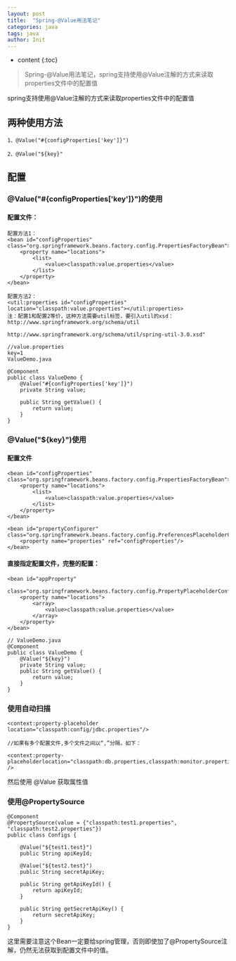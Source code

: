 ```yaml
---
layout: post
title:  "Spring-@Value用法笔记"
categories: java
tags: java
author: Init
---
```


* content
{:toc}

> Spring-@Value用法笔记，spring支持使用@Value注解的方式来读取properties文件中的配置值






spring支持使用@Value注解的方式来读取properties文件中的配置值

## 两种使用方法

```
1、@Value("#{configProperties['key']}")

2、@Value("${key}"
```

## 配置

### @Value("#{configProperties['key']}")的使用

#### 配置文件：

```
配置方法1：  
<bean id="configProperties" class="org.springframework.beans.factory.config.PropertiesFactoryBean">  
    <property name="locations">  
        <list>  
            <value>classpath:value.properties</value>  
        </list>  
    </property>  
</bean>  

配置方法2：  
<util:properties id="configProperties" location="classpath:value.properties"></util:properties>  
注：配置1和配置2等价，这种方法需要util标签，要引入util的xsd：
http://www.springframework.org/schema/util

http://www.springframework.org/schema/util/spring-util-3.0.xsd"
```

```
//value.properties
key=1  
ValueDemo.java
```

```
@Component  
public class ValueDemo {  
    @Value("#{configProperties['key']}")  
    private String value;  
  
    public String getValue() {  
        return value;  
    }  
}  
```
### @Value("${key}")使用

#### 配置文件

```
<bean id="configProperties" class="org.springframework.beans.factory.config.PropertiesFactoryBean">  
    <property name="locations">  
        <list>  
            <value>classpath:value.properties</value>  
        </list>  
    </property>  
</bean>  

<bean id="propertyConfigurer" class="org.springframework.beans.factory.config.PreferencesPlaceholderConfigurer">  
    <property name="properties" ref="configProperties"/>  
</bean>  
```

#### 直接指定配置文件，完整的配置：
```
<bean id="appProperty"  
          class="org.springframework.beans.factory.config.PropertyPlaceholderConfigurer">  
    <property name="locations">  
        <array>  
            <value>classpath:value.properties</value>  
        </array>  
    </property>  
</bean>  
```

```
// ValueDemo.java
@Component  
public class ValueDemo {  
    @Value("${key}")  
    private String value; 
    public String getValue() {  
        return value;  
    }  
}  
```

### 使用自动扫描

```
<context:property-placeholder location="classpath:config/jdbc.properties"/>

//如果有多个配置文件,多个文件之间以“,”分隔，如下：

<context:property-placeholderlocation="classpath:db.properties,classpath:monitor.properties" />
```

然后使用 @Value 获取属性值

### 使用@PropertySource

```
@Component
@PropertySource(value = {"classpath:test1.properties", "classpath:test2.properties"})
public class Configs {

    @Value("${test1.test}")
    public String apiKeyId;

    @Value("${test2.test}")
    public String secretApiKey;

    public String getApiKeyId() {
        return apiKeyId;
    }

    public String getSecretApiKey() {
        return secretApiKey;
    }
}

```

这里需要注意这个Bean一定要给spring管理，否则即使加了@PropertySource注解，仍然无法获取到配置文件中的值。